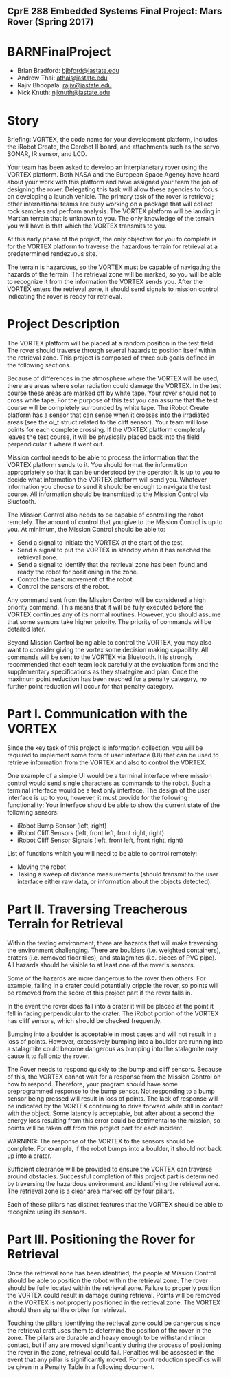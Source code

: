 ## CprE 288 Embedded Systems Final Project: Mars Rover (Spring 2017)
# BARNFinalProject

* Brian Bradford: bjbford@iastate.edu
* Andrew Thai: athai@iastate.edu
* Rajiv Bhoopala: rajiv@iastate.edu
* Nick Knuth: njknuth@iastate.edu

# Story
Briefing: VORTEX, the code name for your development platform, includes the iRobot Create, the Cerebot
II board, and attachments such as the servo, SONAR, IR sensor, and LCD.

Your team has been asked to develop an interplanetary rover using the VORTEX platform. Both NASA
and the European Space Agency have heard about your work with this platform and have assigned your
team the job of designing the rover. Delegating this task will allow these agencies to focus on developing
a launch vehicle. The primary task of the rover is retrieval; other international teams are busy working
on a package that will collect rock samples and perform analysis. The VORTEX platform will be landing in
Martian terrain that is unknown to you. The only knowledge of the terrain you will have is that which
the VORTEX transmits to you.

At this early phase of the project, the only objective for you to complete is for the VORTEX platform to
traverse the hazardous terrain for retrieval at a predetermined rendezvous site.

The terrain is hazardous, so the VORTEX must be capable of navigating the hazards of the terrain. The
retrieval zone will be marked, so you will be able to recognize it from the information the VORTEX sends
you. After the VORTEX enters the retrieval zone, it should send signals to mission control indicating the
rover is ready for retrieval.

# Project Description
The VORTEX platform will be placed at a random position in the test field. The rover should traverse
through several hazards to position itself within the retrieval zone. This project is composed of three
sub goals defined in the following sections.

Because of differences in the atmosphere where the VORTEX will be used, there are areas where solar
radiation could damage the VORTEX. In the test course these areas are marked off by white tape. Your
rover should not to cross white tape. For the purpose of this test you can assume that the test course
will be completely surrounded by white tape. The iRobot Create platform has a sensor that can sense
when it crosses into the irradiated areas (see the oi_t struct related to the cliff sensor). Your team will
lose points for each complete crossing. If the VORTEX platform completely leaves the test course, it will
be physically placed back into the field perpendicular it where it went out.

Mission control needs to be able to process the information that the VORTEX platform sends to it. You
should format the information appropriately so that it can be understood by the operator. It is up to you
to decide what information the VORTEX platform will send you. Whatever information you choose to
send it should be enough to navigate the test course. All information should be transmitted to the
Mission Control via Bluetooth.

The Mission Control also needs to be capable of controlling the robot remotely. The amount of control
that you give to the Mission Control is up to you. At minimum, the Mission Control should be able to:
* Send a signal to initiate the VORTEX at the start of the test.
* Send a signal to put the VORTEX in standby when it has reached the retrieval zone.
* Send a signal to identify that the retrieval zone has been found and ready the robot for positioning in the zone.
* Control the basic movement of the robot.
* Control the sensors of the robot.

Any command sent from the Mission Control will be considered a high priority command. This means
that it will be fully executed before the VORTEX continues any of its normal routines.
However, you should assume that some sensors take higher priority. The priority of commands will be
detailed later.

Beyond Mission Control being able to control the VORTEX, you may also want to consider giving the
vortex some decision making capability. All commands will be sent to the VORTEX via Bluetooth.
It is strongly recommended that each team look carefully at the evaluation form and the supplementary
specifications as they strategize and plan. Once the maximum point reduction has been reached for a
penalty category, no further point reduction will occur for that penalty category.

# Part I. Communication with the VORTEX
Since the key task of this project is information collection, you will be required to implement some form
of user interface (UI) that can be used to retrieve information from the VORTEX and also to control the
VORTEX.

One example of a simple UI would be a terminal interface where mission control would send single
characters as commands to the robot. Such a terminal interface would be a text only interface. The
design of the user interface is up to you, however, it must provide for the following functionality:
Your interface should be able to show the current state of the following sensors:
* iRobot Bump Sensor (left, right)
* iRobot Cliff Sensors (left, front left, front right, right)
* iRobot Cliff Sensor Signals (left, front left, front right, right)

List of functions which you will need to be able to control remotely:
* Moving the robot
* Taking a sweep of distance measurements (should transmit to the user interface either raw data, or information about the objects detected).

# Part II. Traversing Treacherous Terrain for Retrieval
Within the testing environment, there are hazards that will make traversing the environment
challenging. There are boulders (i.e. weighted containers), craters (i.e. removed floor tiles), and
stalagmites (i.e. pieces of PVC pipe). All hazards should be visible to at least one of the rover's sensors.

Some of the hazards are more dangerous to the rover then others. For example, falling in a crater could
potentially cripple the rover, so points will be removed from the score of this project part if the rover
falls in.

In the event the rover does fall into a crater it will be placed at the point it fell in facing perpendicular to
the crater. The iRobot portion of the VORTEX has cliff sensors, which should be checked frequently.

Bumping into a boulder is acceptable in most cases and will not result in a loss of points. However,
excessively bumping into a boulder are running into a stalagmite could become dangerous as bumping
into the stalagmite may cause it to fall onto the rover.

The Rover needs to respond quickly to the bump and cliff sensors. Because of this, the VORTEX cannot
wait for a response from the Mission Control on how to respond. Therefore, your program should have
some preprogrammed response to the bump sensor. Not responding to a bump sensor being pressed
will result in loss of points. The lack of response will be indicated by the VORTEX continuing to drive
forward while still in contact with the object. Some latency is acceptable, but after about a second the
energy loss resulting from this error could be detrimental to the mission, so points will be taken off from
this project part for each incident.

WARNING: The response of the VORTEX to the sensors should be complete. For example, if the robot
bumps into a boulder, it should not back up into a crater.

Sufficient clearance will be provided to ensure the VORTEX can traverse around obstacles.
Successful completion of this project part is determined by traversing the hazardous environment and
identifying the retrieval zone. The retrieval zone is a clear area marked off by four pillars.

Each of these pillars has distinct features that the VORTEX should be able to recognize using its sensors.

# Part III. Positioning the Rover for Retrieval
Once the retrieval zone has been identified, the people at Mission Control should be able to position the
robot within the retrieval zone. The rover should be fully located within the retrieval zone. Failure to
properly position the VORTEX could result in damage during retrieval. Points will be removed in the
VORTEX is not properly positioned in the retrieval zone. The VORTEX should then signal the orbiter for
retrieval.

Touching the pillars identifying the retrieval zone could be dangerous since the retrieval craft uses them
to determine the position of the rover in the zone. The pillars are durable and heavy enough to be
withstand minor contact, but if any are moved significantly during the process of positioning the rover in
the zone, retrieval could fail. Penalties will be assessed in the event that any pillar is significantly moved.
For point reduction specifics will be given in a Penalty Table in a following document.

